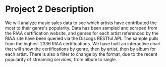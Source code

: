 # Project 2 Description

We will analyze music sales data to see which artists have contributed the most to their genre's popularity. Data has been sampled and scraped from the RIAA certification website, and genres for each artist referenced by the RIAA site have been queried via the Discogs RESTful API. The sample pulls from the highest 2336 RIAA certifications. We have built an interactive chart that will show the certifications by genre, then by artist, then by album for each artist. There is also a filter to change by the format, due to the recent popularity of streaming services, from album to single.
